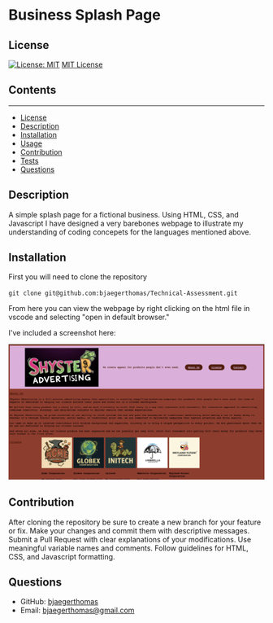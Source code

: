 # Business Splash Page

  ## License
  [![License: MIT](https://img.shields.io/badge/License-MIT-yellow.svg)](https://opensource.org/licenses/MIT)
  [MIT License](https://opensource.org/licenses/MIT)

  ## Contents
  ---------
  - [License](#license)
  - [Description](#description)
  - [Installation](#installation)
  - [Usage](#usage)
  - [Contribution](#contribution)
  - [Tests](#tests)
  - [Questions](#questions)

  ## Description
  A simple splash page for a fictional business. Using HTML, CSS, and Javascript I have designed a very barebones webpage to illustrate my understanding of coding concepets for the languages mentioned above.

  ## Installation
  First you will need to clone the repository

  `` git clone git@github.com:bjaegerthomas/Technical-Assessment.git ``

  From here you can view the webpage by right clicking on the html file in vscode and selecting "open in default browser."

  I've included a screenshot here:

  ![screenshot of splash page](./assets/images/splash.png)

  ## Contribution
  After cloning the repository be sure to create a new branch for your feature or fix.
  Make your changes and commit them with descriptive messages.
  Submit a Pull Request with clear explanations of your modifications.
  Use meaningful variable names and comments.
  Follow guidelines for HTML, CSS, and Javascript formatting.

  ## Questions
  - GitHub: [bjaegerthomas](https://github.com/bjaegerthomas)
  - Email: bjaegerthomas@gmail.com